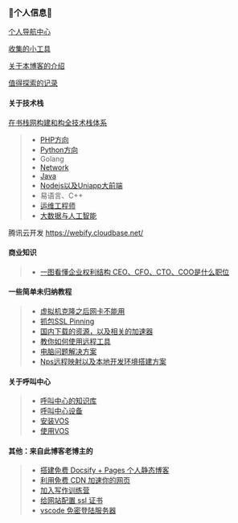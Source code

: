 ### 👋个人信息👋

[个人导航中心](Note/index/index.md)

[收集的小工具](Note/index/tools.md)

[关于本博客的介绍](Note/index/jie-shao.md)

[值得探索的记录](Note/index/jie-shao.md)

#### 关于技术栈

[在书栈网构建和构全技术栈体系](https://www.bookstack.cn/)

> * [PHP方向](Note/TechN/php.md)
> * [Python方向](Note/TechN/python.md)
> * Golang
> * [Network](Note/TechN/network.md)
> * [Java](Note/TechN/Java.md)
> * [Nodejs以及Uniapp大前端](Note/TechN/Nodejs.md)
> * 易语言、C++
> * [运维工程师](Note/TechN/yw.md)
> * [大数据与人工智能](Note/TechN/BigData.md)

腾讯云开发 https://webify.cloudbase.net/

#### 商业知识
> * [一图看懂企业权利结构 CEO、CFO、CTO、COO是什么职位](Note/tx_company/compay_jiagou.md)

#### 一些简单未归纳教程

> * [虚拟机克隆之后网卡不能用](Note/Doc/VMware_Network.md)
> * [抓包SSL Pinning](Note/Doc/ssl_Pinning.md)
> * [国内下载的资源，以及相关的加速器](Note/Doc/download.md)
> * [教你如何使用远程工具](Note/Doc/yuan-cheng.md)
> * [电脑问题解决方案](Note/Service/s1.md)
> * [Nps远程映射以及本地开发环境搭建方案](Note/Service/nps.md)

#### 关于呼叫中心

> * [呼叫中心的知识库](Note/callcenter/knowledge.md)
> * [呼叫中心设备](Note/callcenter/ipgateway.md)
> * [安装VOS](Note/callcenter/vos_install.md)
> * [使用VOS](Note/callcenter/vos_use.md)



#### 其他：来自此博客老博主的

> * [搭建免费 Docsify + Pages 个人静态博客](new-blog/README.md)
> * [利用免费 CDN 加速你的网页](speedup-web/speedup-web.md)
> * [加入写作训练营](write-camp/README.md)
> * [给网站配置 ssl 证书](ssl-ngnix/README.md)
> * [vscode 免密登陆服务器](vscode-ssh/vscode-ssh.md)
